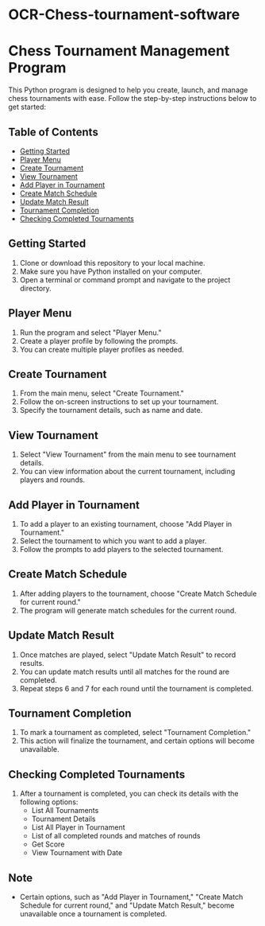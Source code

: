 # OCR-Chess-tournament-software
 
# Chess Tournament Management Program

This Python program is designed to help you create, launch, and manage chess tournaments with ease. Follow the step-by-step instructions below to get started:

## Table of Contents
- [Getting Started](#getting-started)
- [Player Menu](#player-menu)
- [Create Tournament](#create-tournament)
- [View Tournament](#view-tournament)
- [Add Player in Tournament](#add-player-in-tournament)
- [Create Match Schedule](#create-match-schedule)
- [Update Match Result](#update-match-result)
- [Tournament Completion](#tournament-completion)
- [Checking Completed Tournaments](#checking-completed-tournaments)

## Getting Started

1. Clone or download this repository to your local machine.
2. Make sure you have Python installed on your computer.
3. Open a terminal or command prompt and navigate to the project directory.

## Player Menu

1. Run the program and select "Player Menu."
2. Create a player profile by following the prompts.
3. You can create multiple player profiles as needed.

## Create Tournament

1. From the main menu, select "Create Tournament."
2. Follow the on-screen instructions to set up your tournament.
3. Specify the tournament details, such as name and date.

## View Tournament

1. Select "View Tournament" from the main menu to see tournament details.
2. You can view information about the current tournament, including players and rounds.

## Add Player in Tournament

1. To add a player to an existing tournament, choose "Add Player in Tournament."
2. Select the tournament to which you want to add a player.
3. Follow the prompts to add players to the selected tournament.

## Create Match Schedule

1. After adding players to the tournament, choose "Create Match Schedule for current round."
2. The program will generate match schedules for the current round.

## Update Match Result

1. Once matches are played, select "Update Match Result" to record results.
2. You can update match results until all matches for the round are completed.
3. Repeat steps 6 and 7 for each round until the tournament is completed.

## Tournament Completion

1. To mark a tournament as completed, select "Tournament Completion."
2. This action will finalize the tournament, and certain options will become unavailable.

## Checking Completed Tournaments

1. After a tournament is completed, you can check its details with the following options:
   - List All Tournaments
   - Tournament Details
   - List All Player in Tournament
   - List of all completed rounds and matches of rounds
   - Get Score
   - View Tournament with Date

## Note

- Certain options, such as "Add Player in Tournament," "Create Match Schedule for current round," and "Update Match Result," become unavailable once a tournament is completed.
